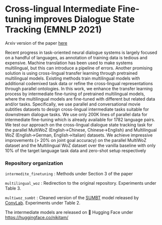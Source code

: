 # Cross-lingual Intermediate Fine-tuning improves Dialogue State Tracking (EMNLP 2021)

Arxiv version of the paper [here](https://arxiv.org/abs/2109.13620)

Recent progress in task-oriented neural dialogue systems is largely focused on a handful of languages, as annotation of training data is tedious and expensive. Machine translation has been used to make systems multilingual, but this can introduce a pipeline of errors. Another promising solution is using cross-lingual transfer learning through pretrained multilingual models. Existing methods train multilingual models with additional codemixed task data or refine the cross-lingual representations through parallel ontologies. In this work, we enhance the transfer learning process by intermediate fine-tuning of pretrained multilingual models, where the multilingual models are fine-tuned with different but related data and/or tasks. Specifically, we use parallel and conversational movie subtitles datasets to design cross-lingual intermediate tasks suitable for downstream dialogue tasks. We use only 200K lines of parallel data for intermediate fine-tuning which is already available for 1782 language pairs. We test our approach on the cross-lingual dialogue state tracking task for the parallel MultiWoZ (English→Chinese, Chinese→English) and Multilingual WoZ (English→German, English→Italian) datasets. We achieve impressive improvements (> 20% on joint goal accuracy) on the parallel MultiWoZ dataset and the Multilingual WoZ dataset over the vanilla baseline with only 10% of the target language task data and zero-shot setup respectively

### Repository organization
`intermedite_finetuning` : Methods under Section 3 of the paper

`multilingual_woz` : Redirection to the original repository. Experiments under Table 3.

`multiwoz_sumbt` : Cleaned version of the [SUMBT](https://arxiv.org/abs/1907.07421) model released by [ConvLab](https://github.com/thu-coai/ConvLab-2). Experiments under Table 2. 


The intermediate models are released on 🤗 Hugging Face under https://huggingface.co/nikitam/ 
